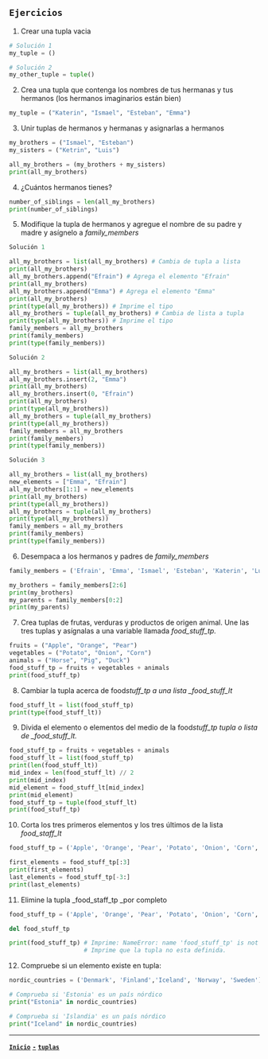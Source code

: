 ## `Ejercicios`

1. Crear una tupla vacia

```py
# Solución 1
my_tuple = ()

# Solución 2
my_other_tuple = tuple()
```

2. Crea una tupla que contenga los nombres de tus hermanas y tus hermanos (los hermanos imaginarios están bien)

```py
my_tuple = ("Katerin", "Ismael", "Esteban", "Emma")
```

3. Unir tuplas de hermanos y hermanas y asignarlas a hermanos

```py
my_brothers = ("Ismael", "Esteban")
my_sisters = ("Ketrin", "Luis")

all_my_brothers = (my_brothers + my_sisters)
print(all_my_brothers)
```

4. ¿Cuántos hermanos tienes?

```py
number_of_siblings = len(all_my_brothers)
print(number_of_siblings)
```

5. Modifique la tupla de hermanos y agregue el nombre de su padre y madre y asígnelo a _family_members_

```py
Solución 1

all_my_brothers = list(all_my_brothers) # Cambia de tupla a lista
print(all_my_brothers)
all_my_brothers.append("Efrain") # Agrega el elemento "Efrain"
print(all_my_brothers)
all_my_brothers.append("Emma") # Agrega el elemento "Emma"
print(all_my_brothers)
print(type(all_my_brothers)) # Imprime el tipo
all_my_brothers = tuple(all_my_brothers) # Cambia de lista a tupla
print(type(all_my_brothers)) # Imprime el tipo
family_members = all_my_brothers
print(family_members)
print(type(family_members))
```

```py
Solución 2

all_my_brothers = list(all_my_brothers)
all_my_brothers.insert(2, "Emma")
print(all_my_brothers)
all_my_brothers.insert(0, "Efrain")
print(all_my_brothers)
print(type(all_my_brothers))
all_my_brothers = tuple(all_my_brothers)
print(type(all_my_brothers))
family_members = all_my_brothers
print(family_members)
print(type(family_members))
```

```py
Solución 3

all_my_brothers = list(all_my_brothers)
new_elements = ["Emma", "Efrain"]
all_my_brothers[1:1] = new_elements
print(all_my_brothers)
print(type(all_my_brothers))
all_my_brothers = tuple(all_my_brothers)
print(type(all_my_brothers))
family_members = all_my_brothers
print(family_members)
print(type(family_members))
```

6. Desempaca a los hermanos y padres de _family_members_

```py
family_members = ('Efrain', 'Emma', 'Ismael', 'Esteban', 'Katerin', 'Luis')

my_brothers = family_members[2:6]
print(my_brothers)
my_parents = family_members[0:2]
print(my_parents)
```

7. Crea tuplas de frutas, verduras y productos de origen animal. Une las tres tuplas y asígnalas a una variable llamada _food_stuff_tp._

```py
fruits = ("Apple", "Orange", "Pear")
vegetables = ("Potato", "Onion", "Corn")
animals = ("Horse", "Pig", "Duck")
food_stuff_tp = fruits + vegetables + animals
print(food_stuff_tp)
```

8. Cambiar la tupla acerca de food*stuff_tp a una lista \_food_stuff_lt*

```py
food_stuff_lt = list(food_stuff_tp)
print(type(food_stuff_lt))
```

9. Divida el elemento o elementos del medio de la food*stuff_tp tupla o lista de \_food_stuff_lt.*

```py
food_stuff_tp = fruits + vegetables + animals
food_stuff_lt = list(food_stuff_tp)
print(len(food_stuff_lt))
mid_index = len(food_stuff_lt) // 2
print(mid_index)
mid_element = food_stuff_lt[mid_index]
print(mid_element)
food_stuff_tp = tuple(food_stuff_lt)
print(food_stuff_tp)
```

10. Corta los tres primeros elementos y los tres últimos de la lista _food_staff_lt_

```py
food_stuff_tp = ('Apple', 'Orange', 'Pear', 'Potato', 'Onion', 'Corn', 'Horse', 'Pig', 'Duck')

first_elements = food_stuff_tp[:3]
print(first_elements)
last_elements = food_stuff_tp[-3:]
print(last_elements)
```

11. Elimine la tupla \_food_staff_tp \_por completo

```py
food_stuff_tp = ('Apple', 'Orange', 'Pear', 'Potato', 'Onion', 'Corn', 'Horse', 'Pig', 'Duck')

del food_stuff_tp

print(food_stuff_tp) # Imprime: NameError: name 'food_stuff_tp' is not defined
                     # Imprime que la tupla no esta definida.
```

12. Compruebe si un elemento existe en tupla:

```py
nordic_countries = ('Denmark', 'Finland','Iceland', 'Norway', 'Sweden')

# Comprueba si 'Estonia' es un país nórdico
print("Estonia" in nordic_countries)

# Comprueba si 'Islandia' es un país nórdico
print("Iceland" in nordic_countries)
```

---

[**`Inicio`**](/notas.md)
[**`-`**]()
[**`tuplas`**](/_08_Tuplas.py)